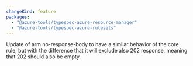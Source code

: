 ```yaml
---
changeKind: feature
packages:
  - "@azure-tools/typespec-azure-resource-manager"
  - "@azure-tools/typespec-azure-rulesets"
---
```


Update of arm no-response-body to have a similar behavior of the core rule, but with the difference that it will exclude also 202 response, meaning that 202 should also be empty.

